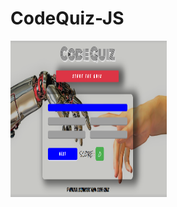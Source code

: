 # CodeQuiz-JS

<img src="https://github.com/nikola4work/CodeQuiz-JS/blob/master/assets/images/Screenshot%20(59).png" height="250" width="250">

